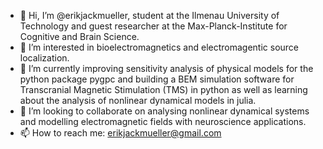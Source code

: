 - 👋 Hi, I’m @erikjackmueller, student at the Ilmenau University of Technology and guest researcher at the Max-Planck-Institute for Cognitive and Brain Science.
- 👀 I’m interested in bioelectromagnetics and electromagentic source localization.
- 🌱 I’m currently improving sensitivity analysis of physical models for the python package pygpc and building a BEM simulation software for Transcranial Magnetic Stimulation (TMS) in python as well as learning about the analysis of nonlinear dynamical models in julia.
- 💞️ I’m looking to collaborate on analysing nonlinear dynamical systems and modelling electromagnetic fields with neuroscience applications.
- 📫 How to reach me: erikjackmueller@gmail.com

<!---
erikjackmueller/erikjackmueller is a ✨ special ✨ repository because its `README.md` (this file) appears on your GitHub profile.
You can click the Preview link to take a look at your changes.
--->
